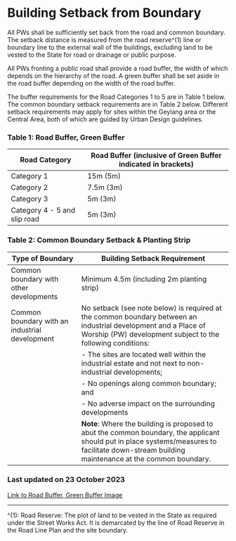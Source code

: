 # Building Setback from Boundary

All PWs shall be sufficiently set back from the road and common boundary. The setback distance is measured from the road reserve^(1) line or boundary line to the external wall of the buildings, excluding land to be vested to the State for road or drainage or public purpose.

All PWs fronting a public road shall provide a road buffer, the width of which depends on the hierarchy of the road. A green buffer shall be set aside in the road buffer depending on the width of the road buffer.

The buffer requirements for the Road Categories 1 to 5 are in Table 1 below. The common boundary setback requirements are in Table 2 below. Different setback requirements may apply for sites within the Geylang area or the Central Area, both of which are guided by Urban Design guidelines.

### Table 1: Road Buffer, Green Buffer

| Road Category | Road Buffer (inclusive of Green Buffer indicated in brackets) |
| --- | --- |
| Category 1 | 15m (5m) |
| Category 2 | 7.5m (3m) |
| Category 3 | 5m (3m) |
| Category 4 - 5 and slip road | 5m (3m) |

### Table 2: Common Boundary Setback & Planting Strip

| Type of Boundary | Building Setback Requirement |
| --- | --- |
| Common boundary with other developments | Minimum 4.5m (including 2m planting strip) |
| Common boundary with an industrial development | No setback (see note below) is required at the common boundary between an industrial development and a Place of Worship (PW) development subject to the following conditions: |
|  | - The sites are located well within the industrial estate and not next to non-industrial developments; |
|  | - No openings along common boundary; and |
|  | - No adverse impact on the surrounding developments |
|  | **Note**: Where the building is proposed to abut the common boundary, the applicant should put in place systems/measures to facilitate down-stream building maintenance at the common boundary. |

### Last updated on 23 October 2023

[Link to Road Buffer, Green Buffer Image](https://www.ura.gov.sg/Corporate/Guidelines/Development-control/Others/PW02_Road_Buffer_Setbacks.jpg)

---

^(1): Road Reserve: The plot of land to be vested in the State as required under the Street Works Act. It is demarcated by the line of Road Reserve in the Road Line Plan and the site boundary.
